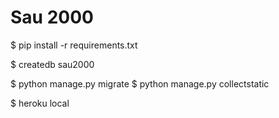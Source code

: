 # Sau 2000

$ pip install -r requirements.txt

$ createdb sau2000

$ python manage.py migrate
$ python manage.py collectstatic

$ heroku local
